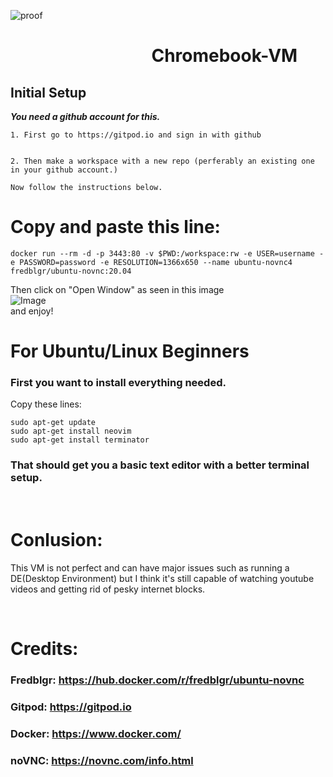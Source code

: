 ![proof](https://cdn.discordapp.com/attachments/741533658674102352/970185543579234345/unknown.png)
&nbsp;&nbsp;&nbsp;&nbsp;&nbsp;&nbsp;&nbsp;&nbsp;
# &nbsp;&nbsp;&nbsp;&nbsp;&nbsp;&nbsp;&nbsp;&nbsp; &nbsp;&nbsp;&nbsp;&nbsp;&nbsp;&nbsp;&nbsp;&nbsp;&nbsp;&nbsp;&nbsp;&nbsp;&nbsp;&nbsp;&nbsp;&nbsp;&nbsp;&nbsp;&nbsp;&nbsp;&nbsp;&nbsp;&nbsp;&nbsp;&nbsp;Chromebook-VM


## Initial Setup
***You need a github account for this.***

```
1. First go to https://gitpod.io and sign in with github


2. Then make a workspace with a new repo (perferably an existing one in your github account.)

Now follow the instructions below.
```

# Copy and paste this line:
```
docker run --rm -d -p 3443:80 -v $PWD:/workspace:rw -e USER=username -e PASSWORD=password -e RESOLUTION=1366x650 --name ubuntu-novnc4 fredblgr/ubuntu-novnc:20.04
```
Then click on "Open Window" as seen in this image
<br>
![Image](https://cdn.discordapp.com/attachments/741533658674102352/970189978070052946/unknown.png)
<br>
and enjoy!





# For Ubuntu/Linux Beginners

### First you want to install everything needed.
Copy these lines:

```
sudo apt-get update
sudo apt-get install neovim
sudo apt-get install terminator
```

### That should get you a basic text editor with a better terminal setup.
<br>



# Conlusion:
This VM is not perfect and can have major issues such as running a DE(Desktop Environment) but I think it's still capable of watching youtube videos and getting rid of pesky internet blocks.

<br>

# Credits:
### Fredblgr: https://hub.docker.com/r/fredblgr/ubuntu-novnc
### Gitpod: https://gitpod.io
### Docker: https://www.docker.com/
### noVNC: https://novnc.com/info.html

